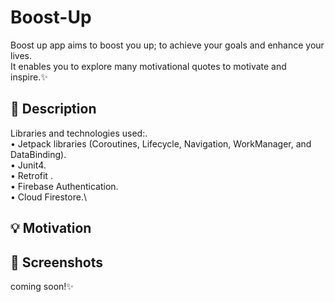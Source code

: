 # Boost-Up
Boost up app aims to boost you up; to achieve your goals and enhance your lives.\
It enables you to explore many motivational quotes to motivate and inspire.✨

## :scroll: Description


Libraries and technologies used:.\
•	Jetpack libraries (Coroutines, Lifecycle, Navigation, WorkManager, and DataBinding).\
•	Junit4.\
•	Retrofit .\
•	Firebase Authentication.\
•	Cloud Firestore.\

 


## :bulb: Motivation
 

## :camera_flash: Screenshots
 coming soon!✨

